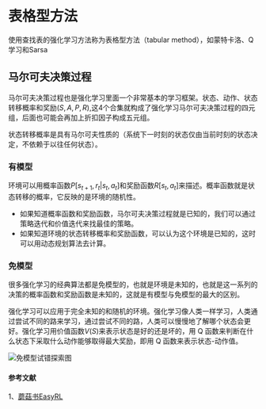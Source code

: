 # 表格型方法

使用查找表的强化学习方法称为表格型方法（tabular method），如蒙特卡洛、Q学习和Sarsa

## 马尔可夫决策过程

马尔可夫决策过程也是强化学习里面一个非常基本的学习框架。状态、动作、状态转移概率和奖励$(S,A,P,R)$,这4个合集就构成了强化学习马尔可夫决策过程的四元组，后面也可能会再加上折扣因子构成五元组。

状态转移概率是具有马尔可夫性质的（系统下一时刻的状态仅由当前时刻的状态决定，不依赖于以往任何状态）。

### 有模型

环境可以用概率函数$P[s_{t+1},r_t|s_t,a_t]$和奖励函数$R[s_t,a_t]$来描述。概率函数就是状态转移的概率，它反映的是环境的随机性。

- 如果知道概率函数和奖励函数，马尔可夫决策过程就是已知的，我们可以通过策略迭代和价值迭代来找最佳的策略。
- 如果知道环境的状态转移概率和奖励函数，可以认为这个环境是已知的，这时可以用动态规划算法去计算。

### 免模型

很多强化学习的经典算法都是免模型的，也就是环境是未知的，也就是这一系列的决策的概率函数和奖励函数是未知的，这就是有模型与免模型的最大的区别。

强化学习可以应用于完全未知的和随机的环境。强化学习像人类一样学习，人类通过尝试不同的路来学习，通过尝试不同的路，人类可以慢慢地了解哪个状态会更好。强化学习用价值函数$V(S)$来表示状态是好的还是坏的，用 Q 函数来判断在什么状态下采取什么动作能够取得最大奖励，即用 Q 函数来表示状态-动作值。

![免模型试错探索图](https://datawhalechina.github.io/easy-rl/img/ch3/3.3.png)



#### 参考文献

1、[蘑菇书EasyRL](https://datawhalechina.github.io/easy-rl/#/)







